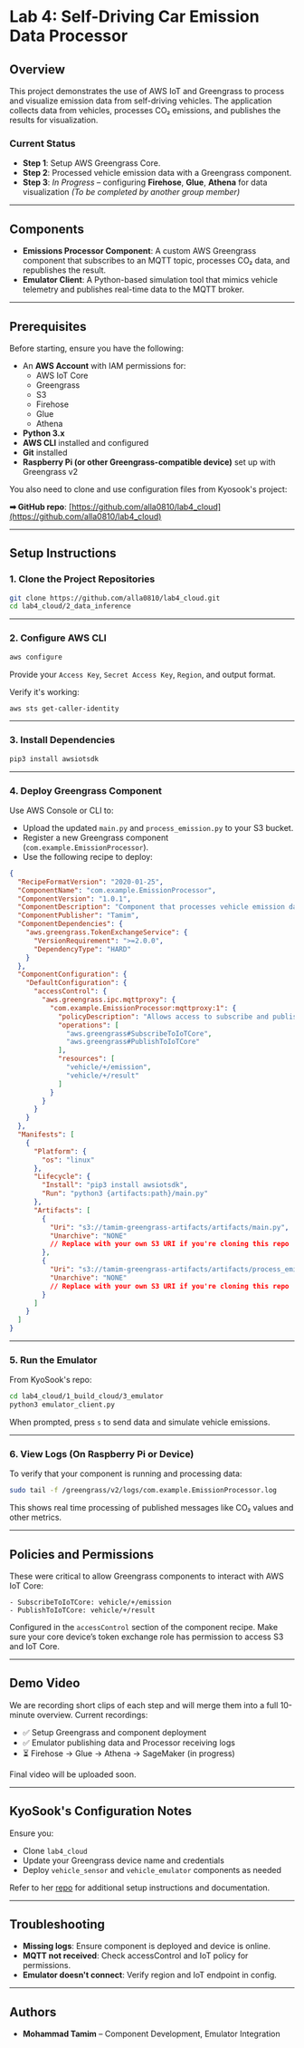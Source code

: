 # Lab 4: Self-Driving Car Emission Data Processor

## Overview

This project demonstrates the use of AWS IoT and Greengrass to process and visualize emission data from self-driving vehicles. The application collects data from vehicles, processes CO₂ emissions, and publishes the results for visualization.

### Current Status

- **Step 1**: Setup AWS Greengrass Core. 
- **Step 2**: Processed vehicle emission data with a Greengrass component. 
- **Step 3**: *In Progress* – configuring **Firehose**, **Glue**, **Athena** for data visualization _(To be completed by another group member)_

---

## Components

- **Emissions Processor Component**: A custom AWS Greengrass component that subscribes to an MQTT topic, processes CO₂ data, and republishes the result.
- **Emulator Client**: A Python-based simulation tool that mimics vehicle telemetry and publishes real-time data to the MQTT broker.

---

## Prerequisites

Before starting, ensure you have the following:

- An **AWS Account** with IAM permissions for:
  - AWS IoT Core
  - Greengrass
  - S3
  - Firehose
  - Glue
  - Athena
- **Python 3.x**
- **AWS CLI** installed and configured
- **Git** installed
- **Raspberry Pi (or other Greengrass-compatible device)** set up with Greengrass v2

You also need to clone and use configuration files from Kyosook's project:

**➡ GitHub repo**: [https://github.com/alla0810/lab4_cloud](https://github.com/alla0810/lab4_cloud)

---

## Setup Instructions

### 1. Clone the Project Repositories

```bash  
git clone https://github.com/alla0810/lab4_cloud.git
cd lab4_cloud/2_data_inference  
```

---

### 2. Configure AWS CLI

```bash  
aws configure  
```

Provide your `Access Key`, `Secret Access Key`, `Region`, and output format.

Verify it's working:

```bash  
aws sts get-caller-identity  
```

---

### 3. Install Dependencies

```bash  
pip3 install awsiotsdk  
```

---

### 4. Deploy Greengrass Component

Use AWS Console or CLI to:

- Upload the updated `main.py` and `process_emission.py` to your S3 bucket.
- Register a new Greengrass component (`com.example.EmissionProcessor`).
- Use the following recipe to deploy:

```json
{
  "RecipeFormatVersion": "2020-01-25",
  "ComponentName": "com.example.EmissionProcessor",
  "ComponentVersion": "1.0.1",
  "ComponentDescription": "Component that processes vehicle emission data",
  "ComponentPublisher": "Tamim",
  "ComponentDependencies": {
    "aws.greengrass.TokenExchangeService": {
      "VersionRequirement": ">=2.0.0",
      "DependencyType": "HARD"
    }
  },
  "ComponentConfiguration": {
    "DefaultConfiguration": {
      "accessControl": {
        "aws.greengrass.ipc.mqttproxy": {
          "com.example.EmissionProcessor:mqttproxy:1": {
            "policyDescription": "Allows access to subscribe and publish to MQTT topics",
            "operations": [
              "aws.greengrass#SubscribeToIoTCore",
              "aws.greengrass#PublishToIoTCore"
            ],
            "resources": [
              "vehicle/+/emission",
              "vehicle/+/result"
            ]
          }
        }
      }
    }
  },
  "Manifests": [
    {
      "Platform": {
        "os": "linux"
      },
      "Lifecycle": {
        "Install": "pip3 install awsiotsdk",
        "Run": "python3 {artifacts:path}/main.py"
      },
      "Artifacts": [
        {
          "Uri": "s3://tamim-greengrass-artifacts/artifacts/main.py", 
          "Unarchive": "NONE"
          // Replace with your own S3 URI if you're cloning this repo
        },
        {
          "Uri": "s3://tamim-greengrass-artifacts/artifacts/process_emission.py", 
          "Unarchive": "NONE"
          // Replace with your own S3 URI if you're cloning this repo
        }
      ]
    }
  ]
}
```

---

### 5. Run the Emulator

From KyoSook's repo:

```bash  
cd lab4_cloud/1_build_cloud/3_emulator  
python3 emulator_client.py  
```

When prompted, press `s` to send data and simulate vehicle emissions.

---

### 6. View Logs (On Raspberry Pi or Device)

To verify that your component is running and processing data:

```bash  
sudo tail -f /greengrass/v2/logs/com.example.EmissionProcessor.log  
```

This shows real time processing of published messages like CO₂ values and other metrics.

---

## Policies and Permissions

These were critical to allow Greengrass components to interact with AWS IoT Core:

```text
- SubscribeToIoTCore: vehicle/+/emission
- PublishToIoTCore: vehicle/+/result
```

Configured in the `accessControl` section of the component recipe. Make sure your core device’s token exchange role has permission to access S3 and IoT Core.

---

## Demo Video

We are recording short clips of each step and will merge them into a full 10-minute overview. Current recordings:

- ✅ Setup Greengrass and component deployment
- ✅ Emulator publishing data and Processor receiving logs
- ⏳ Firehose → Glue → Athena → SageMaker (in progress)

Final video will be uploaded soon.

---

## KyoSook's Configuration Notes

Ensure you:

- Clone `lab4_cloud`
- Update your Greengrass device name and credentials
- Deploy `vehicle_sensor` and `vehicle_emulator` components as needed

Refer to her [repo](https://github.com/alla0810/lab4_cloud) for additional setup instructions and documentation.

---

## Troubleshooting

- **Missing logs**: Ensure component is deployed and device is online.
- **MQTT not received**: Check accessControl and IoT policy for permissions.
- **Emulator doesn't connect**: Verify region and IoT endpoint in config.

---

## Authors

- **Mohammad Tamim** – Component Development, Emulator Integration



